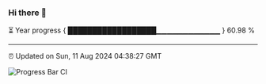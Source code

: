 ### Hi there 👋

⏳ Year progress { ██████████████████▁▁▁▁▁▁▁▁▁▁▁▁ } 60.98 %

---

⏰ Updated on Sun, 11 Aug 2024 04:38:27 GMT

![Progress Bar CI](https://github.com/IshwaranRudhara/GIT-ACTION/workflows/Progress%20Bar%20CI/badge.svg)
